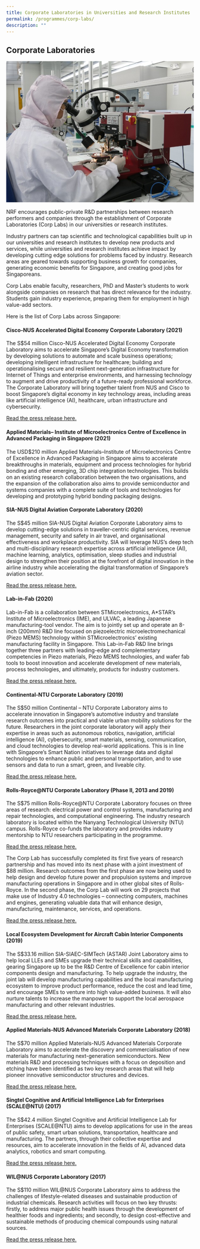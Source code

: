 ```yaml
---
title: Corporate Laboratories in Universities and Research Institutes
permalink: /programmes/corp-labs/
description: ""
---
```

## Corporate Laboratories ##

![](/images/Programmes/graphene-center.jpg)

NRF encourages public-private R&amp;D partnerships between research performers and companies through the establishment of Corporate Laboratories (Corp Labs) in our universities or research institutes.  

Industry partners can tap scientific and technological capabilities built up in our universities and research institutes to develop new products and services, while universities and research institutes achieve impact by developing cutting edge solutions for problems faced by industry. Research areas are geared towards supporting business growth for companies, generating economic benefits for Singapore, and creating good jobs for Singaporeans.

Corp Labs enable faculty, researchers, PhD and Master’s students to work alongside companies on research that has direct relevance for the industry. Students gain industry experience, preparing them for employment in high value-add sectors.

Here is the list of Corp Labs across Singapore:

#### Cisco-NUS Accelerated Digital Economy Corporate Laboratory (2021) ####

The S$54 million Cisco-NUS Accelerated Digital Economy Corporate Laboratory aims to accelerate Singapore’s Digital Economy transformation by developing solutions to automate and scale business operations; developing intelligent infrastructure for healthcare; building and operationalising secure and resilient next-generation infrastructure for Internet of Things and enterprise environments, and harnessing technology to augment and drive productivity of a future-ready professional workforce. The Corporate Laboratory will bring together talent from NUS and Cisco to boost Singapore’s digital economy in key technology areas, including areas like artificial intelligence (AI), healthcare, urban infrastructure and cybersecurity.

[Read the press release here.](https://news.nus.edu.sg/new-cisco-nus-corporate-lab-to-accelerate-singapores-digital-transformation/)

#### Applied Materials– Institute of Microelectronics Centre of Excellence in Advanced Packaging in Singapore (2021) ####

The USD$210 million Applied Materials–Institute of Microelectronics Centre of Excellence in Advanced Packaging in Singapore aims to accelerate breakthroughs in materials, equipment and process technologies for hybrid bonding and other emerging, 3D chip integration technologies. This builds on an existing research collaboration between the two organisations, and the expansion of the collaboration also aims to provide semiconductor and systems companies with a complete suite of tools and technologies for developing and prototyping hybrid bonding packaging designs.

#### SIA-NUS Digital Aviation Corporate Laboratory (2020) ####

The S$45 million SIA-NUS Digital Aviation Corporate Laboratory aims to develop cutting-edge solutions in traveller-centric digital services, revenue management, security and safety in air travel, and organisational effectiveness and workplace productivity. SIA will leverage NUS’s deep tech and multi-disciplinary research expertise across artificial intelligence (AI), machine learning, analytics, optimisation, sleep studies and industrial design to strengthen their position at the forefront of digital innovation in the airline industry while accelerating the digital transformation of Singapore’s aviation sector.

[Read the press release here.](https://news.nus.edu.sg/new-sia-nus-corporate-laboratory-to-spur-digital-innovation-in-singapores-aviation-sector/)

#### Lab-in-Fab (2020) ####

Lab-in-Fab is a collaboration between STMicroelectronics, A*STAR’s Institute of Microelectronics (IME), and ULVAC, a leading Japanese manufacturing-tool vendor. The aim is to jointly set up and operate an 8-inch (200mm) R&D line focused on piezoelectric microelectromechanical (Piezo MEMS) technology within STMicroelectronics’ existing manufacturing facility in Singapore. This Lab-in-Fab R&D line brings together three partners with leading-edge and complementary competencies in Piezo materials, Piezo MEMS technologies, and wafer fab tools to boost innovation and accelerate development of new materials, process technologies, and ultimately, products for industry customers.

[Read the press release here.](https://www.a-star.edu.sg/docs/librariesprovider18/default-document-library/stmicroelectronics-establishes-world-s-first-lab-in-fab-to-advance-adoption-of-piezoelectric-mems-in-singapore-in-partnership-with-astar-and-ulvac.pdf)

#### Continental-NTU Corporate Laboratory (2019) ####

The S$50 million Continental – NTU Corporate Laboratory aims to accelerate innovation in Singapore’s automotive industry and translate research outcomes into practical and viable urban mobility solutions for the future. Researchers in the joint corporate laboratory will apply their expertise in areas such as autonomous robotics, navigation, artificial intelligence (AI), cybersecurity, smart materials, sensing, communication, and cloud technologies to develop real-world applications. This is in line with Singapore’s Smart Nation initiatives to leverage data and digital technologies to enhance public and personal transportation, and to use sensors and data to run a smart, green, and liveable city.

[Read the press release here.](https://www.ntu.edu.sg/docs/default-source/corporate-ntu/hub-news/ntu-singapore-and-continental-launch-sgd50-million-joint-lab-to-develop-next-generation-urban-mobility-solutions-ff354294-ea20-4d9e-bddf-c2d2cd9064c4.pdf?sfvrsn=b0a5cd3f_3)

#### Rolls-Royce@NTU Corporate Laboratory (Phase II, 2013 and 2019) ####

The S$75 million Rolls-Royce@NTU Corporate Laboratory focuses on three areas of research: electrical power and control systems, manufacturing and repair technologies, and computational engineering. The industry research laboratory is located within the Nanyang Technological University (NTU) campus. Rolls-Royce co-funds the laboratory and provides industry mentorship to NTU researchers participating in the programme.  
  
[Read the press release here.](https://go.gov.sg/corp-lab-scheme)
  
The Corp Lab has successfully completed its first five years of research partnership and has moved into its next phase with a joint investment of $88 million. Research outcomes from the first phase are now being used to help design and develop future power and propulsion systems and improve manufacturing operations in Singapore and in other global sites of Rolls-Royce. In the second phase, the Corp Lab will work on 29 projects that make use of Industry 4.0 technologies – connecting computers, machines and engines, generating valuable data that will enhance design, manufacturing, maintenance, services, and operations.

[Read the press release here.](https://go.gov.sg/corp-lab-rr-ntu)

#### Local Ecosystem Development for Aircraft Cabin Interior Components (2019) ####

The S$33.16 million SIA-SIAEC-SIMTech (ASTAR) Joint Laboratory aims to help local LLEs and SMEs upgrade their technical skills and capabilities, gearing Singapore up to be the R&D Centre of Excellence for cabin interior components design and manufacturing. To help upgrade the industry, the joint lab will develop manufacturing capabilities and the local manufacturing ecosystem to improve product performance, reduce the cost and lead time, and encourage SMEs to venture into high value-added business. It will also nurture talents to increase the manpower to support the local aerospace manufacturing and other relevant industries.

[Read the press release here.](https://www.a-star.edu.sg/simtech/news-events/SIMTech-Manufacturing-Matters/MM/features/pe-matters-sia-siaec-simtech-joint-lab)

#### Applied Materials-NUS Advanced Materials Corporate Laboratory (2018) ####

The S$70 million Applied Materials-NUS Advanced Materials Corporate Laboratory aims to accelerate the discovery and commercialisation of new materials for manufacturing next-generation semiconductors. New materials R&amp;D and processing techniques with a focus on deposition and etching have been identified as two key research areas that will help pioneer innovative semiconductor structures and devices.

[Read the press release here.](https://go.gov.sg/corp-lab-nus-applied-mats)

#### Singtel Cognitive and Artificial Intelligence Lab for Enterprises (SCALE@NTU) (2017) ####

The S$42.4 million Singtel Cognitive and Artificial Intelligence Lab for Enterprises (SCALE@NTU) aims to develop applications for use in the areas of public safety, smart urban solutions, transportation, healthcare and manufacturing. The partners, through their collective expertise and resources, aim to accelerate innovation in the fields of AI, advanced data analytics, robotics and smart computing.

[Read the press release here.](https://go.gov.sg/corp-lab-ntu-astar-singtel)

#### WIL@NUS Corporate Laboratory (2017) ####

The S$110 million WIL@NUS Corporate Laboratory aims to address the challenges of lifestyle-related diseases and sustainable production of industrial chemicals. Research activities will focus on two key thrusts: firstly, to address major public health issues through the development of healthier foods and ingredients; and secondly, to design cost-effective and sustainable methods of producing chemical compounds using natural sources.

[Read the press release here.](https://go.gov.sg/corp-lab-wilma-nus)